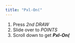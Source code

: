 ```yaml
---
title: "Pxl-On("
---
```


1. Press *2nd DRAW*
2. Slide over to *POINTS*
3. Scroll down to get ***Pxl-On(***
